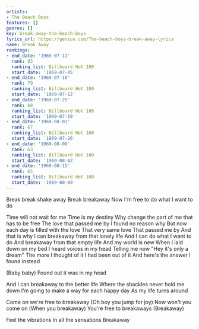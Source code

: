 ```yaml
---
artists:
- The Beach Boys
features: []
genres: []
key: break-away-the-beach-boys
lyrics_url: https://genius.com/The-beach-boys-break-away-lyrics
name: Break Away
rankings:
- end_date: '1969-07-11'
  rank: 93
  ranking_list: Billboard Hot 100
  start_date: '1969-07-05'
- end_date: '1969-07-18'
  rank: 79
  ranking_list: Billboard Hot 100
  start_date: '1969-07-12'
- end_date: '1969-07-25'
  rank: 68
  ranking_list: Billboard Hot 100
  start_date: '1969-07-19'
- end_date: '1969-08-01'
  rank: 67
  ranking_list: Billboard Hot 100
  start_date: '1969-07-26'
- end_date: '1969-08-08'
  rank: 63
  ranking_list: Billboard Hot 100
  start_date: '1969-08-02'
- end_date: '1969-08-15'
  rank: 65
  ranking_list: Billboard Hot 100
  start_date: '1969-08-09'
---
```

Break break shake away
Break breakaway
Now I'm free to do what I want to do


Time will not wait for me
Time is my destiny
Why change the part of me that has to be free
The love that passed me by
I found no reason why
But now each day is filled with the love
That very same love
That passed me by
And that is why
I can breakaway from that lonely life
And I can do what I want to do
And breakaway from that empty life
And my world is new
When I laid down on my bed
I heard voices in my head
Telling me now "Hey it's only a dream"
The more I thought of it
I had been out of it
And here's the answer I found instead


(Baby baby)
Found out it was in my head


And I can breakaway to the better life
Where the shackles never hold me down
I'm going to make a way for each happy day
As my life turns around


Come on we're free to breakaway
(Oh boy you jump for joy)
Now won't you come on
(When you breakaway)
You're free to breakaways
(Breakaway)


Feel the vibrations
In all the sensations
Breakaway
